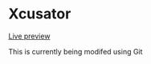 # Xcusator

[Live preview](https://alpalma95.github.io/xcusator/)

This is currently being modifed using Git
